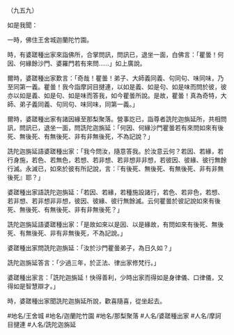 （九五九）

如是我聞：

一時，佛住王舍城迦蘭陀竹園。

時，有婆蹉種出家來詣佛所，合掌問訊，問訊已，退坐一面，白佛言：「瞿曇！何因、何緣餘沙門、婆羅門若有來問……」如上廣說。

爾時，婆蹉種出家歎言：「奇哉！瞿曇！弟子、大師義同義、句同句、味同味，乃至同第一義。瞿曇！我今詣摩訶目揵連，以如是義、如是句、如是味而問於彼，彼亦以如是義、如是句、如是味而答我，如今瞿曇所說。是故，瞿曇！真為奇特，大師、弟子義同義、句同句、味同味，同第一義。」

爾時，婆蹉種出家有諸因緣至那梨聚落。營事訖已，詣尊者詵陀迦旃延所，共相問訊，問訊已，退坐一面，問詵陀迦旃延：「何因、何緣沙門瞿曇若有來問如來有後死、無後死、有無後死、非有非無後死，不為記說？」

詵陀迦旃延語婆蹉種出家：「我今問汝，隨意答我。於汝意云何？若因、若緣，若行身施，若色、若無色，若想、若非想、若非想非非想，若彼因、彼緣、彼行無餘行滅。永滅已，如來於彼有所記說，言：『有後死、無後死、有無後死、非有非無後死』耶？」

婆蹉種出家語詵陀迦旃延：「若因、若緣，若種施設諸行，若色、若非色，若想、若非想、若非想非非想，彼因、彼緣、彼行無餘滅。云何瞿曇於彼記說如來有後死、無後死、有無後死、非有非無後死？」

詵陀迦旃延語婆蹉種出家：「是故如來以是因、以是緣故，有問如來有後死、無後死、有無後死、非有非無後死，不為記說。」

婆蹉種出家問詵陀迦旃延：「汝於沙門瞿曇弟子，為日久如？」

詵陀迦旃延答言：「少過三年，於正法、律出家修梵行。」

婆蹉種出家言：「詵陀迦旃延！快得善利，少時出家而得如是身律儀、口律儀，又得如是智慧辯才。」

時，婆蹉種出家聞詵陀迦旃延所說，歡喜隨喜，從坐起去。

#地名/王舍城
#地名/迦蘭陀竹園
#地名/那梨聚落
#人名/婆蹉種出家
#人名/摩訶目揵連
#人名/詵陀迦旃延
